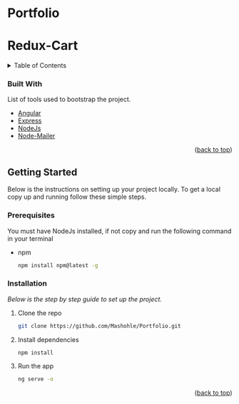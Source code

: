 # Portfolio

# Redux-Cart

<!-- TABLE OF CONTENTS -->
<details>
  <summary>Table of Contents</summary>
  <ol>
    <!-- <li>
      <a href="#about-the-project">About The Project</a>
      <ul>
        <li><a href="#built-with">Built With</a></li>
      </ul>
    </li> -->
    <li>
      <a href="#getting-started">Getting Started</a>
      <ul>
        <li><a href="#prerequisites">Prerequisites</a></li>
        <li><a href="#installation">Installation</a></li>
      </ul>
    </li>
    <!-- <li><a href="#usage">Usage</a></li> -->

  </ol>
</details>



<!-- ABOUT THE PROJECT -->
<!-- ## About The Project

[![Product Name Screen Shot][product-screenshot]](https://example.com)

There are many great README templates available on GitHub; however, I didn't find one that really suited my needs so I created this enhanced one. I want to create a README template so amazing that it'll be the last one you ever need -- I think this is it.

Here's why:
* Your time should be focused on creating something amazing. A project that solves a problem and helps others
* You shouldn't be doing the same tasks over and over like creating a README from scratch
* You should implement DRY principles to the rest of your life :smile:

Of course, no one template will serve all projects since your needs may be different. So I'll be adding more in the near future. You may also suggest changes by forking this repo and creating a pull request or opening an issue. Thanks to all the people have contributed to expanding this template!

Use the `BLANK_README.md` to get started.

<p align="right">(<a href="#top">back to top</a>)</p> -->



### Built With

List of tools used to bootstrap the project.

* [Angular](https://angular.io/)
* [Express](https://expressjs.com/)
* [NodeJs](https://nodejs.org/en/)
* [Node-Mailer](https://nodemailer.com/about/)


<p align="right">(<a href="#top">back to top</a>)</p>



<!-- GETTING STARTED -->
## Getting Started

Below is the instructions on setting up your project locally.
To get a local copy up and running follow these simple steps.

### Prerequisites

You must have NodeJs installed, if not copy and run the following command in your terminal
* npm
  ```sh
  npm install npm@latest -g
  ```
  
### Installation

_Below is the step by step guide to set up the project._

1. Clone the repo
   ```sh
   git clone https://github.com/Mashohle/Portfolio.git
   ```

2. Install dependencies
   ```sh
   npm install
   ```

2. Run the app
   ```sh
   ng serve -o
   ```
   

<p align="right">(<a href="#top">back to top</a>)</p>



<!-- USAGE EXAMPLES -->
<!-- ## Usage

Use this space to show useful examples of how a project can be used. Additional screenshots, code examples and demos work well in this space. You may also link to more resources.

_For more examples, please refer to the [Documentation](https://example.com)_

<p align="right">(<a href="#top">back to top</a>)</p> -->



